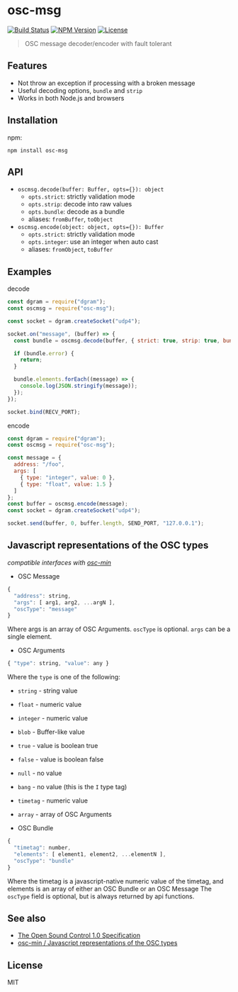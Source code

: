 # osc-msg
[![Build Status](http://img.shields.io/travis/mohayonao/osc-msg.svg?style=flat-square)](https://travis-ci.org/mohayonao/osc-msg)
[![NPM Version](http://img.shields.io/npm/v/osc-msg.svg?style=flat-square)](https://www.npmjs.org/package/osc-msg)
[![License](http://img.shields.io/badge/license-MIT-brightgreen.svg?style=flat-square)](http://mohayonao.mit-license.org/)

> OSC message decoder/encoder with fault tolerant

## Features
- Not throw an exception if processing with a broken message
- Useful decoding options, `bundle` and `strip`
- Works in both Node.js and browsers

## Installation

npm:

```
npm install osc-msg
```

## API

- `oscmsg.decode(buffer: Buffer, opts={}): object`
  - `opts.strict`: strictly validation mode
  - `opts.strip`: decode into raw values
  - `opts.bundle`: decode as a bundle
  - aliases: `fromBuffer`, `toObject`
- `oscmsg.encode(object: object, opts={}): Buffer`
  - `opts.strict`: strictly validation mode
  - `opts.integer`: use an integer when auto cast
  - aliases: `fromObject`, `toBuffer`

## Examples

decode

```js
const dgram = require("dgram");
const oscmsg = require("osc-msg");

const socket = dgram.createSocket("udp4");

socket.on("message", (buffer) => {
  const bundle = oscmsg.decode(buffer, { strict: true, strip: true, bundle: true });

  if (bundle.error) {
    return;
  }

  bundle.elements.forEach((message) => {
    console.log(JSON.stringify(message));    
  });
});

socket.bind(RECV_PORT);
```

encode

```js
const dgram = require("dgram");
const oscmsg = require("osc-msg");

const message = {
  address: "/foo",
  args: [
    { type: "integer", value: 0 },
    { type: "float", value: 1.5 }
  ]
};
const buffer = oscmsg.encode(message);
const socket = dgram.createSocket("udp4");

socket.send(buffer, 0, buffer.length, SEND_PORT, "127.0.0.1");
```

## Javascript representations of the OSC types

_compatible interfaces with [osc-min](https://github.com/russellmcc/node-osc-min)_

- OSC Message

```js
{
  "address": string,
  "args": [ arg1, arg2, ...argN ],
  "oscType": "message"
}
```

Where args is an array of OSC Arguments. `oscType` is optional. `args` can be a single element.

- OSC Arguments

```js
{ "type": string, "value": any }
```

Where the `type` is one of the following:

  - `string` - string value
  - `float` - numeric value
  - `integer` - numeric value
  - `blob` - Buffer-like value
  - `true` - value is boolean true
  - `false` - value is boolean false
  - `null` - no value
  - `bang` - no value (this is the `I` type tag)
  - `timetag` - numeric value
  - `array` - array of OSC Arguments

- OSC Bundle

```js
{
  "timetag": number,
  "elements": [ element1, element2, ...elementN ],
  "oscType": "bundle"
}
```

Where the timetag is a javascript-native numeric value of the timetag, and elements is an array of either an OSC Bundle or an OSC Message The `oscType` field is optional, but is always returned by api functions.

## See also
- [The Open Sound Control 1.0 Specification](http://opensoundcontrol.org/spec-1_0)
- [osc-min / Javascript representations of the OSC types](https://github.com/russellmcc/node-osc-min#javascript-representations-of-the-osc-types)

## License
MIT
